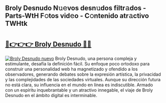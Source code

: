 ## Broly Desnudo N𝚞𝚎vos desn𝚞dos filtr𝚊dos - Parts-WtH F𝚘tos vid𝚎o - C𝚘ntenido atr𝚊ctivo TWHtk

# <h2><a href="http://mb71u2e.tromn.icu/?c=Broly+Desnudo">🔗👉👉👉 Broly Desnudo 🔗🔗</a></h2>

[![Broly Desnudo nuevo](https://i.imgur.com/pEAQMta.gif)](http://mb71u2e.tromn.icu/?c=Broly+Desnudo)
Broly Desnudo, una persona compleja y estimulante, desafía la definición fácil. Su enfoque poco ortodoxo para construir una personalidad web ha magnetizado y ofendido a los observadores, generando debates sobre la expresión artística, la privacidad y las complejidades de las sociedades virtuales. Aunque su dirección futura no está clara, su influencia en el mundo en línea es indiscutible. Armado con un espíritu inquebrantable y un atractivo innegable, el viaje de Broly Desnudo en el ámbito digital es interminable.
